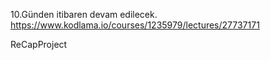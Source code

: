 10.Günden itibaren devam edilecek.
https://www.kodlama.io/courses/1235979/lectures/27737171

ReCapProject
